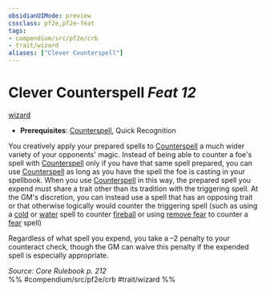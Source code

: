 ```yaml
---
obsidianUIMode: preview
cssclass: pf2e,pf2e-feat
tags:
- compendium/src/pf2e/crb
- trait/wizard
aliases: ["Clever Counterspell"]
---
```

# Clever Counterspell  *Feat 12*  
[wizard](../../Rules/traits/wizard.md)  

- **Prerequisites**: [Counterspell](counterspell-wizard.md), Quick Recognition

You creatively apply your prepared spells to [Counterspell](counterspell-wizard.md) a much wider variety of your opponents' magic. Instead of being able to counter a foe's spell with [Counterspell](counterspell-wizard.md) only if you have that same spell prepared, you can use [Counterspell](counterspell-wizard.md) as long as you have the spell the foe is casting in your spellbook. When you use [Counterspell](counterspell-wizard.md) in this way, the prepared spell you expend must share a trait other than its tradition with the triggering spell. At the GM's discretion, you can instead use a spell that has an opposing trait or that otherwise logically would counter the triggering spell (such as using a [cold](../../Rules/traits/cold.md) or [water](../../Rules/traits/water.md) spell to counter [fireball](../spells/fireball.md) or using [remove fear](../spells/remove-fear.md) to counter a [fear](../spells/fear.md) spell)

Regardless of what spell you expend, you take a –2 penalty to your counteract check, though the GM can waive this penalty if the expended spell is especially appropriate.

*Source: Core Rulebook p. 212*  
%% #compendium/src/pf2e/crb #trait/wizard %%